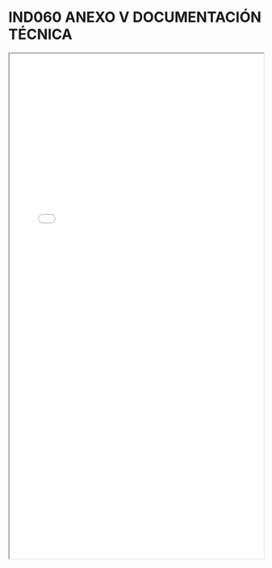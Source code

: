 # IND060 ANEXO V DOCUMENTACIÓN TÉCNICA

<iframe src="../IND060 ANEXO V DOCUMENTACIÓN TÉCNICA.pdf" width="100%" height="1000px"></iframe>
